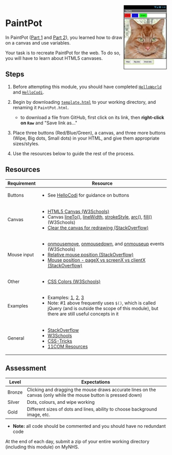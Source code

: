 <img align="right" height="200px" src="PaintPot2.jpg">

# PaintPot

In PaintPot ([Part 1](http://appinventor.mit.edu/explore/ai2/paintpot-part1.html) and [Part 2](http://appinventor.mit.edu/explore/ai2/paintpot-part2.html)), you learned how to draw on a canvas and use variables.

Your task is to recreate PaintPot for the web. To do so, you will have to learn about HTML5 canvases.

## Steps

1. Before attempting this module, you should have completed [`HelloWorld`](../HelloWorld/) and [`HelloCodi`](../HelloCodi/).

2. Begin by downloading [`template.html`](./template.html) to your working directory, and renaming it `PaintPot.html`.

    - to download a file from GitHub, first click on its link, then **right-click on `Raw`** and "Save link as..."

3. Place three buttons (Red/Blue/Green), a canvas, and three more buttons (Wipe, Big dots, Small dots) in your HTML, and give them appropriate sizes/styles.

4. Use the resources below to guide the rest of the process.

## Resources

| Requirement   | Resource |
|---------------|----------|
| Buttons       | <ul><li>See [HelloCodi](../HelloCodi/) for guidance on buttons</li></ul> |
| Canvas        | <ul><li>[HTML5 Canvas (W3Schools)](https://www.w3schools.com/html/html5_canvas.asp)</li><li>Canvas [lineTo()](https://www.w3schools.com/tags/canvas_lineto.asp), [lineWidth](https://www.w3schools.com/tags/canvas_linewidth.asp), [strokeStyle](https://www.w3schools.com/tags/canvas_strokestyle.asp), [arc()](https://www.w3schools.com/tags/canvas_arc.asp), [fill()](https://www.w3schools.com/tags/canvas_fill.asp) (W3Schools)</li><li>[Clear the canvas for redrawing (StackOverflow)](https://stackoverflow.com/a/2142549/4080966)</li></ul> |
| Mouse input   | <ul><li>[onmousemove](https://www.w3schools.com/jsref/event_onmousemove.asp), [onmousedown](https://www.w3schools.com/jsref/event_onmousedown.asp), and [onmouseup](https://www.w3schools.com/jsref/event_onmouseup.asp) events (W3Schools)</li><li>[Relative mouse position (StackOverflow)](https://stackoverflow.com/a/42111623/4080966)</li><li>[Mouse position - pageX vs screenX vs clientX (StackOverflow)](https://stackoverflow.com/a/9335517)</li></ul> |
| Other         | <ul><li>[CSS Colors (W3Schools)](https://www.w3schools.com/cssref/css_colors_legal.asp)</li></ul> |
| Examples      | <ul><li>Examples: [1](https://www.codicode.com/art/how_to_draw_on_a_html5_canvas_with_a_mouse.aspx), [2](https://stackoverflow.com/a/8398189), [3](https://medium.com/@jagadeshanh/html5-canvas-click-and-draw-f665e02f5744)</li><li>Note: #1 above frequently uses `$()`, which is called jQuery (and is outside the scope of this module), but there are still useful concepts in it</li></ul> |
| General       | <ul><li>[StackOverflow](https://stackoverflow.com/)</li><li>[W3Schools](https://www.w3schools.com/)</li><li>[CSS-Tricks](https://css-tricks.com/)</li><li>[11COM Resources](/resources/)</li></ul> |

## Assessment

| Level  | Expectations |
|--------|--------------|
| Bronze | Clicking and dragging the mouse draws accurate lines on the canvas (only while the mouse button is pressed down) |
| Silver | Dots, colours, and wipe working |
| Gold   | Different sizes of dots and lines, ability to choose background image, etc. |

- **Note:** all code should be commented and you should have no redundant code

At the end of each day, submit a zip of your entire working directory (including this module) on MyNHS.
